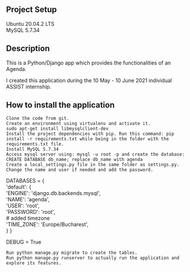 ## Project Setup

Ubuntu 20.04.2 LTS <br />
MySQL 5.7.34

## Description

This is a Python/Django app which provides the functionalities of an Agenda. 

I created this application during the 10 May - 10 June 2021 individual ASSIST internship. 

## How to install the application

    Clone the code from git.
    Create an environment using virtualenv and activate it.
    sudo apt-get install libmysqlclient-dev
    Install the project dependencies with pip. Run this command: pip install -r requirements.txt while being in the folder with the requirements.txt file.
    Install MySQL 5.7.34
	Access mysql server using: mysql -u root -p and create the database: CREATE DATABASE db_name; replace db_name with agenda
    Create a local_settings.py file in the same folder as settings.py. Change the name and user if needed and add the password.

DATABASES = {<br />
    'default': {<br />
        'ENGINE': 'django.db.backends.mysql',<br />
        'NAME': 'agenda',<br />
        'USER': 'root',<br />
        'PASSWORD': 'root',<br />
        # added timezone<br />
        'TIME_ZONE': 'Europe/Bucharest',<br />
    }
}

DEBUG = True

    Run python manage.py migrate to create the tables.
    Run python manage.py runserver to actually run the application and explore its features.
